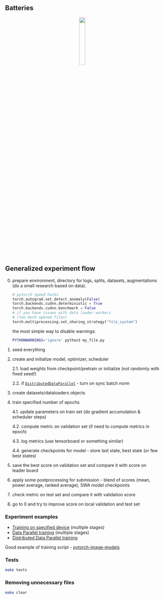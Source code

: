 

## Batteries

<p align="center">
    <img src="https://image.flaticon.com/icons/svg/3103/3103476.svg" height="20%" width="20%">
</p>

## Generalized experiment flow

0. prepare environment, directory for logs, splits, datasets, augmentations (do a small research based on data).

    ```python
    # pytorch speed hacks
    torch.autograd.set_detect_anomaly(False)
    torch.backends.cudnn.deterministic = True
    torch.backends.cudnn.benchmark = False
    # if you have issues with data loader workers
    # (too much opened files)
    torch.multiprocessing.set_sharing_strategy("file_system")
    ```

    the most simple way to disable warnings:

    ```bash
    PYTHONWARNINGS='ignore' python3 my_file.py
    ```


1. seed everything

2. create and initialize model, optimizer, scheduler

    2.1. load weights from checkpoint/pretrain or initialize (not randomly with fixed seed!)

    2.2. if [`DistributedDataParallel`](https://pytorch.org/docs/stable/notes/ddp.html) - turn on sync batch norm

3. create datasets/dataloaders objects

4. train specified number of epochs

    4.1. update parameters on train set (do gradient accumulation & scheduler steps)

    4.2. compute metric on validation set (if need to compute metrics in epoch)

    4.3. log metrics (use tensorboard or something similar)

    4.4. generate checkpoints for model - store last state, best state (or few best states)

5. save the best score on validation set and compare it with score on leader board

6. apply some postprocessing for submission - blend of scores (mean, power average, ranked average), SWA model checkpoints

7. check metric on test set and compare it with validation score

8. go to 0 and try to improve score on local validation and test set


### Experiment examples

- [Training on specified device](examples/device) (multiple stages)
- [Data Parallel training](examples/dp) (multiple stages)
- [Distributed Data Parallel training](examples/ddp)

Good example of training script - [pytorch-image-models](https://github.com/rwightman/pytorch-image-models/blob/master/train.py)

### Tests

```bash
make tests
```

### Removing unnecessary files

```bash
make clear
```
